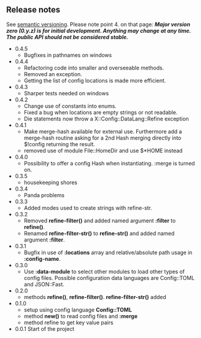 ## Release notes

See [semantic versioning](http://semver.org/). Please note point 4. on
that page: ***Major version zero (0.y.z) is for initial development. Anything may
change at any time. The public API should not be considered stable.***

* 0.4.5
  * Bugfixes in pathnames on windows
* 0.4.4
  * Refactoring code into smaller and overseeable methods.
  * Removed an exception.
  * Getting the list of config locations is made more efficient.
* 0.4.3
  * Sharper tests needed on windows
* 0.4.2
  * Change use of constants into enums.
  * Fixed a bug when locations are empty strings or not readable.
  * Die statements now throw a X::Config::DataLang::Refine exception
* 0.4.1
  * Make merge-hash available for external use. Furthermore add a merge-hash routine asking for a 2nd Hash merging directly into $!config returning the result.
  * removed use of module File::HomeDir and use $\*HOME instead
* 0.4.0
  * Possibility to offer a config Hash when instantiating. :merge is turned on.
* 0.3.5
  * housekeeping shores
* 0.3.4
  * Panda problems
* 0.3.3
  * Added modes used to create strings with refine-str.
* 0.3.2
  * Removed **refine-filter()** and added named argument **:filter** to **refine()**.
  * Renamed **refine-filter-str()** to **refine-str()** and added named argument **:filter**.
* 0.3.1
  * Bugfix in use of **:locations** array and relative/absolute path usage in **:config-name**.
* 0.3.0
  * Use **:data-module** to select other modules to load other types of config files. Possible configuration data languages are Config::TOML and JSON::Fast.
* 0.2.0
  * methods **refine()**, **refine-filter()**. **refine-filter-str()** added
* 0.1.0
  * setup using config language **Config::TOML**
  * method **new()** to read config files and **:merge**
  * method refine to get key value pairs
* 0.0.1 Start of the project
